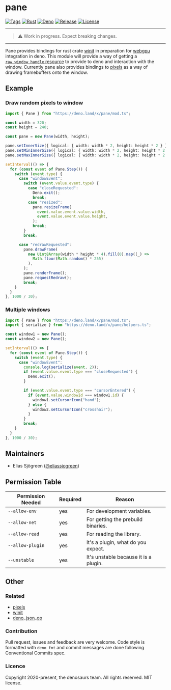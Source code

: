 # pane

[![Tags](https://img.shields.io/github/release/denosaurs/pane)](https://github.com/denosaurs/pane/releases)
[![Rust](https://img.shields.io/github/workflow/status/denosaurs/pane/rust)](https://github.com/denosaurs/pane/actions)
[![Deno](https://img.shields.io/github/workflow/status/denosaurs/pane/deno)](https://github.com/denosaurs/pane/actions)
[![Release](https://img.shields.io/github/workflow/status/denosaurs/pane/release)](https://github.com/denosaurs/pane/actions)
[![License](https://img.shields.io/github/license/denosaurs/pane)](https://github.com/denosaurs/pane/blob/master/LICENSE)

---

> ⚠️ Work in progress. Expect breaking changes.

---

Pane provides bindings for rust crate
[winit](https://github.com/rust-windowing/winit) in preparation for
[webgpu](https://github.com/denoland/deno/pull/7977) integration in deno. This
module will provide a way of getting a
[`raw_window_handle` resource](https://github.com/denoland/deno/issues/7863#issuecomment-706897139)
to provide to deno and interaction with the window. Currently pane also provides
bindings to [pixels](https://github.com/parasyte/pixels) as a way of drawing
framebuffers onto the window.

## Example

### Draw random pixels to window

```typescript
import { Pane } from "https://deno.land/x/pane/mod.ts";

const width = 320;
const height = 240;

const pane = new Pane(width, height);

pane.setInnerSize({ logical: { width: width * 2, height: height * 2 } });
pane.setMinInnerSize({ logical: { width: width * 2, height: height * 2 } });
pane.setMaxInnerSize({ logical: { width: width * 2, height: height * 2 } });

setInterval(() => {
  for (const event of Pane.Step()) {
    switch (event.type) {
      case "windowEvent":
        switch (event.value.event.type) {
          case "closeRequested":
            Deno.exit();
            break;
          case "resized":
            pane.resizeFrame(
              event.value.event.value.width,
              event.value.event.value.height,
            );
            break;
        }
        break;

      case "redrawRequested":
        pane.drawFrame(
          new Uint8Array(width * height * 4).fill(0).map((_) =>
            Math.floor(Math.random() * 255)
          ),
        );
        pane.renderFrame();
        pane.requestRedraw();
        break;
    }
  }
}, 1000 / 30);
```

### Multiple windows

```typescript
import { Pane } from "https://deno.land/x/pane/mod.ts";
import { serialize } from "https://deno.land/x/pane/helpers.ts";

const window1 = new Pane();
const window2 = new Pane();

setInterval(() => {
  for (const event of Pane.Step()) {
    switch (event.type) {
      case "windowEvent":
        console.log(serialize(event, 2));
        if (event.value.event.type === "closeRequested") {
          Deno.exit();
        }

        if (event.value.event.type === "cursorEntered") {
          if (event.value.windowId === window1.id) {
            window1.setCursorIcon("hand");
          } else {
            window2.setCursorIcon("crosshair");
          }
        }
        break;
    }
  }
}, 1000 / 30);
```

## Maintainers

- Elias Sjögreen ([@eliassjogreen](https://github.com/eliassjogreen))

## Permission Table

| Permission Needed | Required | Reason                                |
| ----------------- | -------- | ------------------------------------- |
| `--allow-env`     | yes      | For development variables.            |
| `--allow-net`     | yes      | For getting the prebuild binaries.    |
| `--allow-read`    | yes      | For reading the library.              |
| `--allow-plugin`  | yes      | It's a plugin, what do you expect.    |
| `--unstable`      | yes      | It's unstable because it is a plugin. |

## Other

### Related

- [pixels](https://github.com/parasyte/pixels)
- [winit](https://github.com/rust-windowing/winit)
- [deno_json_op](https://github.com/denosaurs/deno_json_op)

### Contribution

Pull request, issues and feedback are very welcome. Code style is formatted with
`deno fmt` and commit messages are done following Conventional Commits spec.

### Licence

Copyright 2020-present, the denosaurs team. All rights reserved. MIT license.
